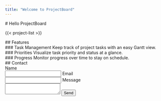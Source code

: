 ```yaml
---
title: "Welcome to ProjectBoard"
---
```



<section class="home-hero container">
# Hello ProjectBoard
</section>

{{< project-list >}}

<section id="features-section" class="home-features">
## Features

<div class="features-list">
<div class="feature-item">
### Task Management
Keep track of project tasks with an easy Gantt view.
</div>
<div class="feature-item">
### Priorities
Visualize task priority and status at a glance.
</div>
<div class="feature-item">
### Progress
Monitor progress over time to stay on schedule.
</div>
</div>
</section>

<section id="contact-section" class="contact-section">
## Contact

<form>
<label>Name<br><input type="text" name="name"></label>
<label>Email<br><input type="email" name="email"></label>
<label>Message<br><textarea name="message"></textarea></label>
<button type="submit">Send</button>
</form>
</section>
